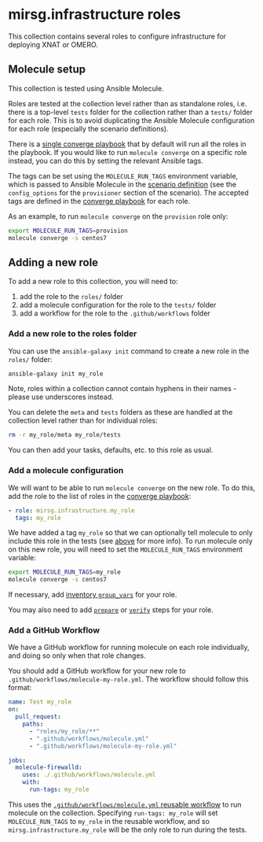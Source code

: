 # mirsg.infrastructure roles

This collection contains several roles to configure infrastructure for deploying
XNAT or OMERO.

## Molecule setup

This collection is tested using Ansible Molecule.

Roles are tested at the collection level rather than as standalone roles, i.e. there is a
top-level `tests` folder for the collection rather than a `tests/` folder for each role. This
is to avoid duplicating the Ansible Molecule configuration for each role (especially the
scenario definitions).

There is a [single converge playbook](../tests/molecule/resources/converge.yml) that by default
will run all the roles in the playbook. If you would like to run `molecule converge` on a specific
role instead, you can do this by setting the relevant Ansible tags.

The tags can be set using the
`MOLECULE_RUN_TAGS` environment variable, which is passed to Ansible Molecule in the
[scenario definition](../tests/molecule/centos7/molecule.yml) (see the
`config_options` for the `provisioner` section of the scenario). The accepted tags are defined in the
[converge playbook](../tests/molecule/resources/converge.yml) for each role.

As an example, to run
`molecule converge` on the `provision` role only:

```bash
export MOLECULE_RUN_TAGS=provision
molecule converge -s centos7
```

## Adding a new role

To add a new role to this collection, you will need to:

1. add the role to the `roles/` folder
2. add a molecule configuration for the role to the `tests/` folder
3. add a workflow for the role to the `.github/workflows` folder

### Add a new role to the roles folder

You can use the `ansible-galaxy init` command to create a new role in the `roles/` folder:

```bash
ansible-galaxy init my_role
```

Note, roles within a collection cannot contain hyphens in their names - please use underscores
instead.

You can delete the `meta` and `tests` folders as these are handled at the collection level
rather than for individual roles:

```bash
rm -r my_role/meta my_role/tests
```

You can then add your tasks, defaults, etc. to this role as usual.

### Add a molecule configuration

We will want to be able to run `molecule converge` on the new role. To do this, add
the role to the list of roles in the [converge playbook](../tests/molecule/resources/converge.yml):

```yaml
- role: mirsg.infrastructure.my_role
  tags: my_role
```

We have added a tag `my_role` so that we can optionally tell molecule to only include this role
in the tests (see [above](#molecule-setup) for more info). To run molecule only on this new role,
you will need to set the `MOLECULE_RUN_TAGS` environment variable:

```bash
export MOLECULE_RUN_TAGS=my_role
molecule converge -s centos7
```

If necessary, add [inventory `group_vars`](../tests/molecule/resources/inventory/group_vars)
for your role.

You may also need to add [`prepare`](../tests/molecule/resources/prepare.yml) or
[`verify`](../tests/molecule/resources/verify.yml) steps for your role.

### Add a GitHub Workflow

We have a GitHub workflow for running molecule on each role individually, and doing so
only when that role changes.

You should add a GitHub workflow for your new role to `.github/workflows/molecule-my-role.yml`.
The workflow should follow this format:

```yaml
name: Test my_role
on:
  pull_request:
    paths:
      - "roles/my_role/**"
      - ".github/workflows/molecule.yml"
      - ".github/workflows/molecule-my-role.yml"

jobs:
  molecule-firewalld:
    uses: ./.github/workflows/molecule.yml
    with:
      run-tags: my_role
```

This uses the [`.github/workflows/molecule.yml` reusable workflow](.github/workflows/molecule.yml) to run
molecule on the collection. Specifying `run-tags: my_role` will set `MOLECULE_RUN_TAGS` to `my_role` in the
reusable workflow, and so `mirsg.infrastructure.my_role` will be the only role to run during the tests.
